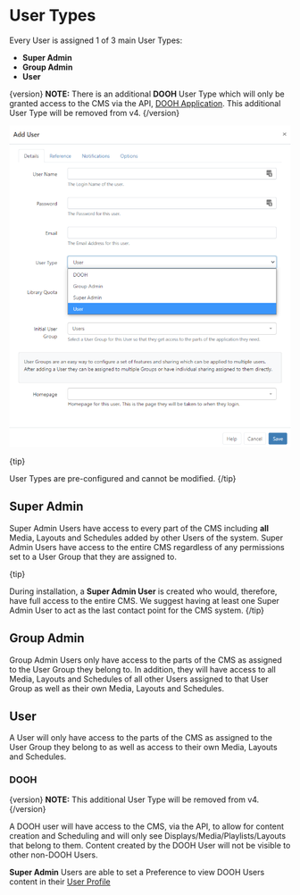 <!--toc=users-->

# User Types

Every User is assigned 1 of 3 main User Types:

- **Super Admin**
- **Group Admin**
- **User**

{version}
**NOTE:** There is an additional **DOOH** User Type which will only be granted access to the CMS via the API, [DOOH Application](users_administration.html#my_applications). This additional User Type will be removed from v4.
{/version}

  ![User Type](img/user_type.png)

{tip}

User Types are pre-configured and cannot be modified.
{/tip}

## Super Admin

Super Admin Users have access to every part of the CMS including **all** Media, Layouts and Schedules added by other Users of the system.
Super Admin Users have access to the entire CMS regardless of any permissions set to a User Group that they are assigned to.

{tip}

During installation, a **Super Admin User** is created who would, therefore, have full access to the entire CMS. We suggest having at least one Super Admin User to act as the last contact point for the CMS system.
{/tip}  

## Group Admin

Group Admin Users only have access to the parts of the CMS as assigned to the User Group they belong to. In addition, they will have access to all Media, Layouts and Schedules of all other Users assigned to that User Group as well as their own Media, Layouts and Schedules.

## User

A User will only have access to the parts of the CMS as assigned to the User Group they belong to as well as access to their own Media, Layouts and Schedules.

### DOOH

{version}
**NOTE:** This additional User Type will be removed from v4.
{/version}

A DOOH user will have access to the CMS, via the API, to allow for content creation and Scheduling and will only see Displays/Media/Playlists/Layouts that belong to them. Content created by the DOOH User will not be visible to other non-DOOH Users.

**Super Admin** Users are able to set a Preference to view DOOH Users content in their [User Profile](tour_user_profile.html)

